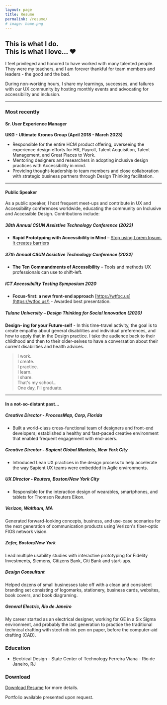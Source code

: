 ```yaml
---
layout: page
title: Resume
permalink: /resume/
# image: home.png
---
```


## This is what I do.<br/>This is what I love... ❤️

I feel privileged and honored to have worked with many talented people. They were my teachers, and I am forever thankful for team members and leaders - the good and the bad. 

During non-working hours, I share my learnings, successes, and failures with our UX community by hosting monthly events and advocating for accessibility and inclusion.

---

### Most recently

#### Sr. User Experience Manager

<strong>UKG - Ultimate Kronos Group (April 2018 - March 2023)</strong>

- Responsible for the entire HCM product offering, overseeing the experience design efforts for HR, Payroll, Talent Acquisition, Talent Management, and Great Places to Work.
- Mentoring designers and researchers in adopting inclusive design practices with Accessibility in mind.
- Providing thought-leadership to team members and close collaboration with strategic business partners through Design Thinking facilitation.

---

#### Public Speaker

As a public speaker, I host frequent meet-ups and contribute in UX and Accessibility conferences worldwide, educating the community on Inclusive and Accessible Design. Contributions include:

##### 38th Annual CSUN Assistive Technology Conference (2023)

- <strong>Rapid Prototyping with Accessibility in Mind</strong> – [Stop using Lorem Ipsum. It creates barriers](https://nolatin.com/)

##### 37th Annual CSUN Assistive Technology Conference (2022)

- <strong>The Ten Commandments of Accessibility</strong> – Tools and methods UX professionals can use to shift-left.

##### ICT Accessibility Testing Symposium 2020

- <strong>Focus-first: a new front-end approach</strong> [https://wtfoc.us](https://wtfoc.us/) - Awarded best presentation.

##### Tulane University – Design Thinking for Social Innovation (2020)

<strong>Design- ing for your Future-self</strong> - In this time-travel activity, the goal is to create empathy about general disabilities and individual preferences, and how to apply that in the Design practice. I take the audience back to their childhood and then to their older-selves to have a conversation about their current disabilities and health advices.

<blockquote>
I work.<br/>
I create.<br/>
I practice.<br/>
I learn.<br/>
I share.<br/> 
That's my school...<br/>
One day, I'll graduate.
</blockquote>

---

#### In a not-so-distant past...

##### Creative Director - ProcessMap, Corp, Florida

- Built a world-class cross-functional team of designers and front-end developers; established a healthy and fast-paced creative environment that enabled frequent engagement with end-users.

##### Creative Director - Sapient Global Markets, New York City

- Introduced Lean UX practices in the design process to help accelerate the way Sapient UX teams were embedded in Agile environments.

##### UX Director - Reuters, Boston/New York City

- Responsible for the interaction design of wearables, smartphones, and tablets for Thomson Reuters Eikon.

##### Verizon, Waltham, MA

Generated forward-looking concepts, business, and use-case scenarios for the next generation of communication products using Verizon's fiber-optic FIOS network vision.

##### Zefer, Boston/New York

Lead multiple usability studies with interactive prototyping for Fidelity Investments, Siemens, Citizens Bank, Citi Bank and start-ups.

##### Design Consultant 

Helped dozens of small businesses take off with a clean and consistent branding set consisting of logomarks, stationery, business cards, websites, book covers, and book diagraming.

##### General Electric, Rio de Janeiro

My career started as an electrical designer, working for GE in a Six Sigma environment, and probably the last generation to practice the traditional technical drafting with steel nib ink pen on paper, before the computer-aid drafting (CAD).

### Education

- Electrical Design - State Center of Technology Ferreira Viana - Rio de Janeiro, RJ 

### Download

[Download Resume](https://docs.google.com/document/d/1UcF1ZM0Am4n1sXr1soBE_4ksHO4Te4k5BWwYY92tafk/edit?usp=sharing) for more details.

Portfolio available presented upon request.
